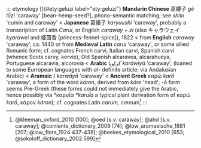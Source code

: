 ::: etymology
[]{#ety:geluzi label="ety:geluzi"} **Mandarin Chinese** 葛縷子 *gě​lǚ​zi*
'caraway' \[bean-hemp-seed?\], phono-semantic matching; see *shilo*
'cumin and caraway' \< **Japanese** 葛縷子 *karyuushi* 'caraway',
probably a transcription of Latin *Carui*, or English *caraway* + *zi*
(also キャラウェイ *kyarawei* and 姫茴香 \[princess-fennel-spice\]),
1822 \< from **English** *caraway* 'caraway', ca. 1440 or from
**Medieval Latin** *carui* 'caraway', or some allied Romanic form; cf.
cognates French carvi, Italian carvi, Spanish carvi (whence Scots carvy,
kervie), Old Spanish alcaravea, alcarahueya, Portuguese alcaravia,
alcorovia \< **Arabic** كراويا *karāwiyā* 'caraway', (loaned to some
Eurropean languages with *al-* definite article; via Andalusian Arabic)
\< **Aramaic** / *karwāyā* 'caraway' \< **Ancient Greek** καρώ *karṓ*
'caraway', a form of the word *káron*, derived from *káre* 'head'; -ṓ
form seems Pre-Greek (these forms could not immediately give the Arabic,
hence possibly via \*καρυΐα *\*karuḯa* a typical plant derivation form
of καρώ *karṓ*, κάρον *káron*); cf. cognates Latin *carum, careum*[^1]
:::

[^1]: @kleeman_oxford_2010 [100]; @oed [s.v. caraway]; @ahd [s.v.
    caraway]; @corriente_dictionary_2008 [74]; @low_aramaeische_1881
    [207; @low_flora_1924 437-438]; @beekes_etymological_2010 [653;
    @sokoloff_dictionary_2002 599]
